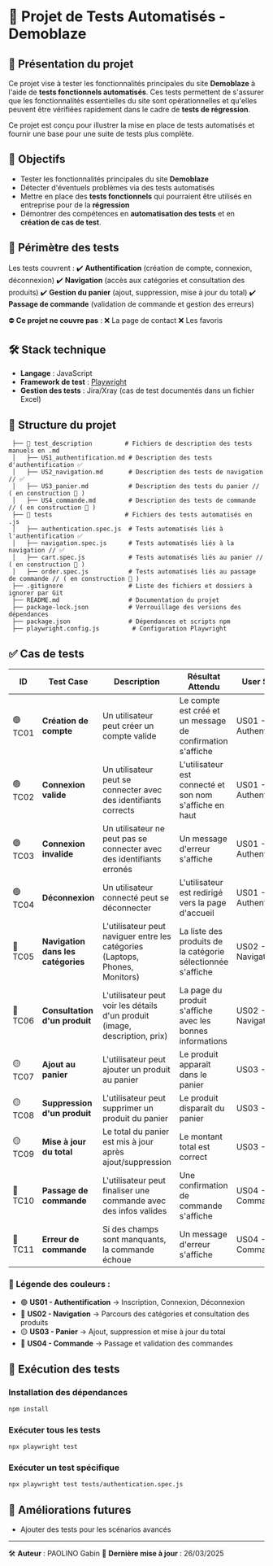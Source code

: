 # 📌 Projet de Tests Automatisés - Demoblaze

## 📖 Présentation du projet
Ce projet vise à tester les fonctionnalités principales du site **Demoblaze** à l'aide de **tests fonctionnels automatisés**. Ces tests permettent de s'assurer que les fonctionnalités essentielles du site sont opérationnelles et qu'elles peuvent être vérifiées rapidement dans le cadre de **tests de régression**.

Ce projet est conçu pour illustrer la mise en place de tests automatisés et fournir une base pour une suite de tests plus complète.

## 🎯 Objectifs
- Tester les fonctionnalités principales du site **Demoblaze**
- Détecter d'éventuels problèmes via des tests automatisés
- Mettre en place des **tests fonctionnels** qui pourraient être utilisés en entreprise pour de la **régression**
- Démontrer des compétences en **automatisation des tests** et en **création de cas de test**.

## 📌 Périmètre des tests
Les tests couvrent :
✔️ **Authentification** (création de compte, connexion, déconnexion)
✔️ **Navigation** (accès aux catégories et consultation des produits)
✔️ **Gestion du panier** (ajout, suppression, mise à jour du total)
✔️ **Passage de commande** (validation de commande et gestion des erreurs)

⛔ **Ce projet ne couvre pas** :
❌ La page de contact
❌ Les favoris

## 🛠️ Stack technique
- **Langage** : JavaScript
- **Framework de test** : [Playwright](https://playwright.dev/)
- **Gestion des tests** : Jira/Xray (cas de test documentés dans un fichier Excel)

## 📂 Structure du projet
```
 ├── 📂 test_description         # Fichiers de description des tests manuels en .md
 │   ├── US1_authentification.md # Description des tests d'authentification ✅
 │   ├── US2_navigation.md       # Description des tests de navigation // ✅
 │   ├── US3_panier.md           # Description des tests du panier // ( en construction 👷 )
 │   ├── US4_commande.md         # Description des tests de commande // ( en construction 👷 )
 ├── 📂 tests                    # Fichiers des tests automatisés en .js
 │   ├── authentication.spec.js  # Tests automatisés liés à l'authentification ✅
 │   ├── navigation.spec.js      # Tests automatisés liés à la navigation // ✅
 │   ├── cart.spec.js            # Tests automatisés liés au panier // ( en construction 👷 )
 │   ├── order.spec.js           # Tests automatisés liés au passage de commande // ( en construction 👷 )
 ├── .gitignore                  # Liste des fichiers et dossiers à ignorer par Git
 ├── README.md                   # Documentation du projet
 ├── package-lock.json           # Verrouillage des versions des dépendances
 ├── package.json                # Dépendances et scripts npm
 ├── playwright.config.js         # Configuration Playwright

```

## ✅ Cas de tests

| ID   | Test Case                 | Description                                              | Résultat Attendu                                    | User Story 📌 |
|------|----------------------------|---------------------------------------------------------|------------------------------------------------------|---------------|
| 🟢 TC01 | **Création de compte**       | Un utilisateur peut créer un compte valide              | Le compte est créé et un message de confirmation s'affiche | US01 - Authentification |
| 🟢 TC02 | **Connexion valide**         | Un utilisateur peut se connecter avec des identifiants corrects | L'utilisateur est connecté et son nom s'affiche en haut | US01 - Authentification |
| 🟢 TC03 | **Connexion invalide**       | Un utilisateur ne peut pas se connecter avec des identifiants erronés | Un message d'erreur s'affiche | US01 - Authentification |
| 🟢 TC04 | **Déconnexion**              | Un utilisateur connecté peut se déconnecter              | L'utilisateur est redirigé vers la page d'accueil | US01 - Authentification |
| 🔵 TC05 | **Navigation dans les catégories** | L'utilisateur peut naviguer entre les catégories (Laptops, Phones, Monitors) | La liste des produits de la catégorie sélectionnée s'affiche | US02 - Navigation |
| 🔵 TC06 | **Consultation d'un produit**  | L'utilisateur peut voir les détails d'un produit (image, description, prix) | La page du produit s'affiche avec les bonnes informations | US02 - Navigation |
| 🟡 TC07 | **Ajout au panier**          | L'utilisateur peut ajouter un produit au panier          | Le produit apparaît dans le panier | US03 - Panier |
| 🟡 TC08 | **Suppression d'un produit**  | L'utilisateur peut supprimer un produit du panier        | Le produit disparaît du panier | US03 - Panier |
| 🟡 TC09 | **Mise à jour du total**      | Le total du panier est mis à jour après ajout/suppression | Le montant total est correct | US03 - Panier |
| 🔴 TC10 | **Passage de commande**       | L'utilisateur peut finaliser une commande avec des infos valides | Une confirmation de commande s'affiche | US04 - Commande |
| 🔴 TC11 | **Erreur de commande**        | Si des champs sont manquants, la commande échoue        | Un message d'erreur s'affiche | US04 - Commande |

### 📌 Légende des couleurs :
- 🟢 **US01 - Authentification** → Inscription, Connexion, Déconnexion
- 🔵 **US02 - Navigation** → Parcours des catégories et consultation des produits
- 🟡 **US03 - Panier** → Ajout, suppression et mise à jour du total
- 🔴 **US04 - Commande** → Passage et validation des commandes


## 🚀 Exécution des tests
### Installation des dépendances
```sh
npm install
```

### Exécuter tous les tests
```sh
npx playwright test
```

### Exécuter un test spécifique
```sh
npx playwright test tests/authentication.spec.js
```

## 📌 Améliorations futures
- Ajouter des tests pour les scénarios avancés
---
🛠 **Auteur** : PAOLINO Gabin
📅 **Dernière mise à jour** : 26/03/2025

